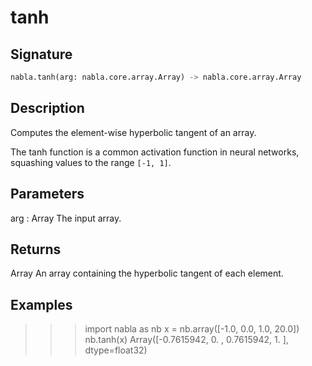# tanh

## Signature

```python
nabla.tanh(arg: nabla.core.array.Array) -> nabla.core.array.Array
```

## Description

Computes the element-wise hyperbolic tangent of an array.

The tanh function is a common activation function in neural networks,
squashing values to the range `[-1, 1]`.

Parameters
----------
arg : Array
The input array.

Returns
-------
Array
An array containing the hyperbolic tangent of each element.

Examples
--------
>>> import nabla as nb
>>> x = nb.array([-1.0, 0.0, 1.0, 20.0])
>>> nb.tanh(x)
Array([-0.7615942,  0.       ,  0.7615942,  1.       ], dtype=float32)

